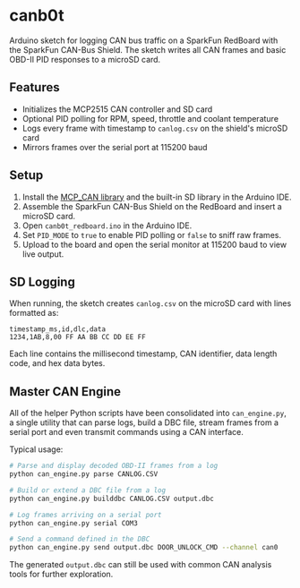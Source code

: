 # canb0t

Arduino sketch for logging CAN bus traffic on a SparkFun RedBoard with the SparkFun CAN-Bus Shield. The sketch writes all CAN frames and basic OBD-II PID responses to a microSD card.

## Features
- Initializes the MCP2515 CAN controller and SD card
- Optional PID polling for RPM, speed, throttle and coolant temperature
- Logs every frame with timestamp to `canlog.csv` on the shield's microSD card
- Mirrors frames over the serial port at 115200 baud

## Setup
1. Install the [MCP_CAN library](https://github.com/coryjfowler/MCP_CAN_lib) and the built-in SD library in the Arduino IDE.
2. Assemble the SparkFun CAN-Bus Shield on the RedBoard and insert a microSD card.
3. Open `canb0t_redboard.ino` in the Arduino IDE.
4. Set `PID_MODE` to `true` to enable PID polling or `false` to sniff raw frames.
5. Upload to the board and open the serial monitor at 115200 baud to view live output.

## SD Logging
When running, the sketch creates `canlog.csv` on the microSD card with lines formatted as:

```
timestamp_ms,id,dlc,data
1234,1AB,8,00 FF AA BB CC DD EE FF
```

Each line contains the millisecond timestamp, CAN identifier, data length code, and hex data bytes.

## Master CAN Engine
All of the helper Python scripts have been consolidated into
`can_engine.py`, a single utility that can parse logs, build a DBC file,
stream frames from a serial port and even transmit commands using a CAN
interface.

Typical usage:

```bash
# Parse and display decoded OBD-II frames from a log
python can_engine.py parse CANLOG.CSV

# Build or extend a DBC file from a log
python can_engine.py builddbc CANLOG.CSV output.dbc

# Log frames arriving on a serial port
python can_engine.py serial COM3

# Send a command defined in the DBC
python can_engine.py send output.dbc DOOR_UNLOCK_CMD --channel can0
```

The generated `output.dbc` can still be used with common CAN analysis
tools for further exploration.
